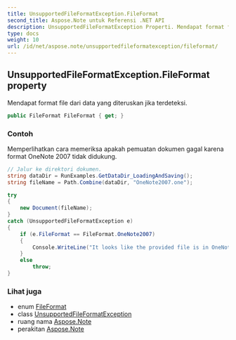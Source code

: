 ```yaml
---
title: UnsupportedFileFormatException.FileFormat
second_title: Aspose.Note untuk Referensi .NET API
description: UnsupportedFileFormatException Properti. Mendapat format file dari data yang diteruskan jika terdeteksi.
type: docs
weight: 10
url: /id/net/aspose.note/unsupportedfileformatexception/fileformat/
---
```

## UnsupportedFileFormatException.FileFormat property

Mendapat format file dari data yang diteruskan jika terdeteksi.

```csharp
public FileFormat FileFormat { get; }
```

### Contoh

Memperlihatkan cara memeriksa apakah pemuatan dokumen gagal karena format OneNote 2007 tidak didukung.

```csharp
// Jalur ke direktori dokumen.
string dataDir = RunExamples.GetDataDir_LoadingAndSaving();
string fileName = Path.Combine(dataDir, "OneNote2007.one");

try
{
    new Document(fileName);
}
catch (UnsupportedFileFormatException e)
{
    if (e.FileFormat == FileFormat.OneNote2007)
    {
        Console.WriteLine("It looks like the provided file is in OneNote 2007 format that is not supported.");
    }
    else
        throw;
}
```

### Lihat juga

* enum [FileFormat](../../fileformat/)
* class [UnsupportedFileFormatException](../)
* ruang nama [Aspose.Note](../../unsupportedfileformatexception/)
* perakitan [Aspose.Note](../../../)


